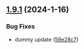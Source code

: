 ## [1.9.1](https://github.com/ExpediaGroup/spec-transformer/compare/v1.9.0...v1.9.1) (2024-1-16)


### Bug Fixes

* dummy update ([59e28c7](https://github.com/ExpediaGroup/spec-transformer/commit/59e28c7c3d0b9f15f8284b7e40c441124cf2b7c7))
